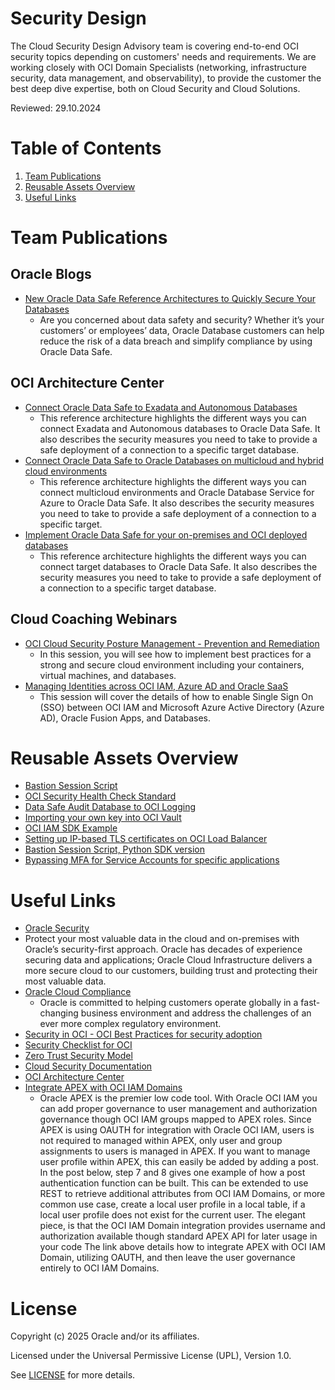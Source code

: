 # Security Design

The Cloud Security Design Advisory team is covering end-to-end OCI security topics depending on customers' needs and requirements.
We are working closely with OCI Domain Specialists (networking, infrastructure security, data management, and observability), to provide the customer the best deep dive expertise, both on Cloud Security and Cloud Solutions.


Reviewed: 29.10.2024

# Table of Contents
 
1. [Team Publications](#team-publications)
3. [Reusable Assets Overview](#reusable-assets-overview)
2. [Useful Links](#useful-links)
   
# Team Publications

 
 
## Oracle Blogs

- [New Oracle Data Safe Reference Architectures to Quickly Secure Your Databases](https://blogs.oracle.com/cloudsecurity/post/oracle-data-safe-architectures-to-quickly-secure-your-databases)
    - Are you concerned about data safety and security? Whether it’s your customers’ or employees’ data, Oracle Database customers can help reduce the risk of a data breach and simplify compliance by using Oracle Data Safe.
      
## OCI Architecture Center
 
- [Connect Oracle Data Safe to Exadata and Autonomous Databases](https://docs.oracle.com/en/solutions/data-safe-exadata-adb/index.html)
    - This reference architecture highlights the different ways you can connect Exadata and Autonomous databases to Oracle Data Safe. It also describes the security measures you need to take to provide a safe deployment of a connection to a specific target database.
 - [Connect Oracle Data Safe to Oracle Databases on multicloud and hybrid cloud environments](https://docs.oracle.com/en/solutions/data-safe-multicloud-ods-hybrid/index.html)
     - This reference architecture highlights the different ways you can connect multicloud environments and Oracle Database Service for Azure to Oracle Data Safe. It also describes the security measures you need to take to provide a safe deployment of a connection to a specific target.
 - [Implement Oracle Data Safe for your on-premises and OCI deployed databases](https://docs.oracle.com/en/solutions/data-safe-on-oci-onprem/index.html) 
      - This reference architecture highlights the different ways you can connect target databases to Oracle Data Safe. It also describes the security measures you need to take to provide a safe deployment of a connection to a specific target database. 
 
## Cloud Coaching Webinars

- [OCI Cloud Security Posture Management - Prevention and Remediation](https://www.youtube.com/watch?v=zDJeS3ZPvTo)
     - In this session, you will see how to implement best practices for a strong and secure cloud environment including your containers, virtual machines, and databases.
- [Managing Identities across OCI IAM, Azure AD and Oracle SaaS](https://www.youtube.com/watch?v=9dFj9rePOuc)
     - This session will cover the details of how to enable Single Sign On (SSO) between OCI IAM and Microsoft Azure Active Directory (Azure AD), Oracle Fusion Apps, and Databases.
       
# Reusable Assets Overview

- [Bastion Session Script](shared-assets/bastion-session-script/README.md)
- [OCI Security Health Check Standard](shared-assets/oci-security-health-check-standard/README.md)
- [Data Safe Audit Database to OCI Logging](shared-assets/fn-datasafe-dbaudit-to-oci-logging/README.md)
- [Importing your own key into OCI Vault](shared-assets/kms-import-keys/README.md)
- [OCI IAM SDK Example](shared-assets/iam-py-sdk/README.md)
- [Setting up IP-based TLS certificates on OCI Load Balancer](shared-assets/zerossl-lb-test-certificate-setup/README.md)
- [Bastion Session Script, Python SDK version](shared-assets/bastion-py-script/README.md)      
- [Bypassing MFA for Service Accounts for specific applications](shared-assets/iam-mfa-bypass-svc-accts/README.md)
      
# Useful Links
 
 - [Oracle Security](https://www.oracle.com/security/)
 - Protect your most valuable data in the cloud and on-premises with Oracle’s security-first approach. Oracle has decades of experience securing data and applications; Oracle Cloud Infrastructure delivers a more secure cloud to our customers, building trust and protecting their most valuable data.
 - [Oracle Cloud Compliance](https://www.oracle.com/corporate/cloud-compliance/)
     - Oracle is committed to helping customers operate globally in a fast-changing business environment and address the challenges of an ever more complex regulatory environment.
 - [Security in OCI - OCI Best Practices for security adoption](https://www.oracle.com/cloud/oci-best-practices-guide/#security-on-oci)
 - [Security Checklist for OCI](https://docs.oracle.com/en/solutions/oci-security-checklist/#GUID-D27BD123-8CFB-49A4-84AF-3546022638CE)
 - [Zero Trust Security Model](https://www.oracle.com/security/what-is-zero-trust/)
 - [Cloud Security Documentation](https://docs.oracle.com/en-us/iaas/Content/Security/Concepts/security.htm#Security_Guide_and_Announcements)
 - [OCI Architecture Center](https://www.oracle.com/uk/cloud/architecture-center/)
 - [Integrate APEX with OCI IAM Domains](https://docs.oracle.com/en/learn/apex-identitydomains-sso/index.html#task-4-create-a-new-authentication-scheme-in-oracle-apex-for-the-sample-application)
     - Oracle APEX is the premier low code tool. With Oracle OCI IAM you can add proper governance to user management and authorization governance though OCI IAM groups mapped to APEX roles. Since APEX is using OAUTH for integration with Oracle OCI IAM, users is not required to managed within APEX, only user and group assignments to users is managed in APEX. If you want to manage user profile within APEX, this can easily be added by adding a post. In the post below, step 7 and 8 gives one example of how a post authentication function can be built. This can be extended to use REST to retrieve additional attributes from OCI IAM Domains, or more common use case, create a local user profile in a local table, if a local user profile does not exist for the current user. The elegant piece, is that the OCI IAM Domain integration provides username and authorization available though standard APEX API for later usage in your code
The link above details how to integrate APEX with OCI IAM Domain, utilizing OAUTH, and then leave the user governance entirely to OCI IAM Domains.


# License

Copyright (c) 2025 Oracle and/or its affiliates.

Licensed under the Universal Permissive License (UPL), Version 1.0.

See [LICENSE](https://github.com/oracle-devrel/technology-engineering/blob/main/LICENSE) for more details.


